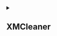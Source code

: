 <details>
<summary><h2>XMCleaner</h2></summary>
<sub><i>Namespace</i></sub><br></br>
  <details>
  <summary><h3>Core</h3></summary>
  <sub><i>Class</sub></i><br></br>
  Deals with the startup and inputs. Also chains together all the processing steps. 
    <details><summary><h3>Public Members</h3></summary><details>
      <summary><h4>Init()</h4></summary>
      <sub><i>public member function, return <b>bool</b></sub></i><br></br>
      Is being called from main() upon starting app execution, initialises member classes and variables.
      </details>
      <details>
      <summary>Run()</summary>
      <sub><i>public member function, return <b>int</b></sub></i><br></br>
      Is being called from main() after `Core::Init()` returned `true`. Hands over the input arguments to the processing classes.
      </details>
      <details>
      <summary>Stop()</summary>
      <sub><i>public member function, <b>void</b></sub></i><br></br>
      Is being called from main() after `Core::Run()` returns an `int` in accordance to either being successful or not. Cleans up after finishing everything and frees memory again.
      </details>
    </details>
  </details>
  <details>
  <summary>Converters</summary>
  <sub><i>Class</sub></i><br></br>
    <details>
    <summary>HashLog</summary>
    <sub><i>Class</sub></i><br></br>
      <details>
      <summary>Public Members</summary> 
        <details>
        <summary>Convert()</summary>
        <sub><i>public member function, <b>void</b></sub></i><br></br>
        Takes the input `std::string` and feeds it through the processing chain of functions. After operation this parent class's member variable contains the output data.
        </details>
      </details>
    <details>
    <summary>Private Members</summary> 
      <details>
      <summary>func1</summary>
      funcDescription
      </details>
      <details>
      <summary>func2</summary>
      funcDescription
      </details>
    </details>
  </details>
 <details>
 <summary>ShareLog</summary>
  <details>
  <summary>Public Members</summary>
  Members
   <details>
   <summary>func1</summary>
   funcDescription
   </details>
  </details>
 </details>
</details>|